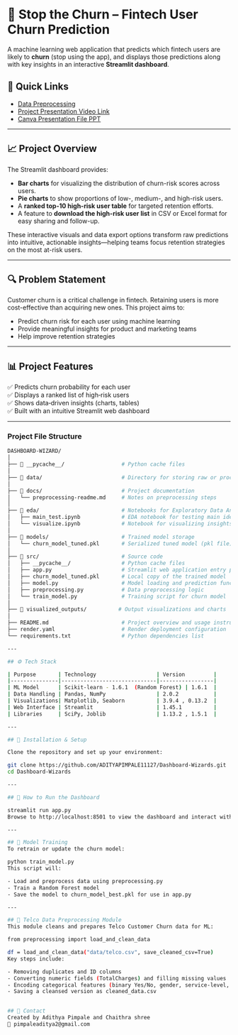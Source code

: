 # 🛑 Stop the Churn – Fintech User Churn Prediction

A machine learning web application that predicts which fintech users are likely to **churn** (stop using the app), and displays those predictions along with key insights in an interactive **Streamlit dashboard**.

## 🔗 Quick Links  
- [Data Preprocessing](docs/preprocessing-readme.md)  
- [Project Presentation Video Link](https://drive.google.com/drive/folders/13kknPg4igC-iTFqLWqi1QMuYN8KFMJtV?usp=sharing)  
- [Canva Presentation File PPT](https://www.canva.com/design/DAGqUJlr3WQ/KOPINYo16O4w-OzpDugrcg/edit?utm_content=DAGqUJlr3WQ&utm_campaign=designshare&utm_medium=link2&utm_source=sharebutton)  
---

## 📈 Project Overview

The Streamlit dashboard provides:

- **Bar charts** for visualizing the distribution of churn-risk scores across users.
- **Pie charts** to show proportions of low-, medium-, and high-risk users.
- A **ranked top-10 high-risk user table** for targeted retention efforts.
- A feature to **download the high-risk user list** in CSV or Excel format for easy sharing and follow-up.

These interactive visuals and data export options transform raw predictions into intuitive, actionable insights—helping teams focus retention strategies on the most at-risk users.

---

## 🔍 Problem Statement

Customer churn is a critical challenge in fintech. Retaining users is more cost-effective than acquiring new ones. This project aims to:

- Predict churn risk for each user using machine learning
- Provide meaningful insights for product and marketing teams
- Help improve retention strategies

---

## 📊 Project Features

✅ Predicts churn probability for each user  
✅ Displays a ranked list of high‑risk users  
✅ Shows data‑driven insights (charts, tables)  
✅ Built with an intuitive Streamlit web dashboard  

---
### Project File Structure
```bash
DASHBOARD-WIZARD/
│
├── 📁 __pycache__/                  # Python cache files
│
├── 📁 data/                         # Directory for storing raw or processed datasets
│
├── 📁 docs/                         # Project documentation
│   └── preprocessing-readme.md     # Notes on preprocessing steps
│
├── 📁 eda/                          # Notebooks for Exploratory Data Analysis
│   ├── main_test.ipynb             # EDA notebook for testing main ideas
│   └── visualize.ipynb             # Notebook for visualizing insights
│
├── 📁 models/                       # Trained model storage
│   └── churn_model_tuned.pkl       # Serialized tuned model (pkl file)
│
├── 📁 src/                          # Source code
│   ├── __pycache__/                # Python cache files
│   ├── app.py                      # Streamlit web application entry point
│   ├── churn_model_tuned.pkl       # Local copy of the trained model
│   ├── model.py                    # Model loading and prediction functions
│   ├── preprocessing.py            # Data preprocessing logic
│   └── train_model.py              # Training script for churn model
│
├── 📁 visualized_outputs/          # Output visualizations and charts
│
├── README.md                       # Project overview and usage instructions
├── render.yaml                     # Render deployment configuration
└── requirements.txt                # Python dependencies list

---

## ⚙️ Tech Stack

| Purpose       | Technology                   | Version         |
|---------------|------------------------------|-----------------|
| ML Model      | Scikit‑learn - 1.6.1  (Random Forest) | 1.6.1  |
| Data Handling | Pandas, NumPy                | 2.0.2           |
| Visualizations| Matplotlib, Seaborn          | 3.9.4 , 0.13.2  |
| Web Interface | Streamlit                    | 1.45.1          |
| Libraries     | SciPy, Joblib                | 1.13.2 , 1.5.1  |

---

## 🔧 Installation & Setup

Clone the repository and set up your environment:

git clone https://github.com/ADITYAPIMPALE11127/Dashboard-Wizards.git
cd Dashboard-Wizards

---

## 🚀 How to Run the Dashboard

streamlit run app.py
Browse to http://localhost:8501 to view the dashboard and interact with the visualizations and data download options.

---

## 🧠 Model Training
To retrain or update the churn model:

python train_model.py
This script will:

- Load and preprocess data using preprocessing.py
- Train a Random Forest model
- Save the model to churn_model_best.pkl for use in app.py

---

## 🔧 Telco Data Preprocessing Module
This module cleans and prepares Telco Customer Churn data for ML:

from preprocessing import load_and_clean_data

df = load_and_clean_data("data/telco.csv", save_cleaned_csv=True)
Key steps include:

- Removing duplicates and ID columns
- Converting numeric fields (TotalCharges) and filling missing values
- Encoding categorical features (binary Yes/No, gender, service-level, and one-hot encoding)
- Saving a cleansed version as cleaned_data.csv
  

## 📩 Contact
Created by Adithya Pimpale and Chaithra shree
📧 pimpaleaditya2@gmail.com


